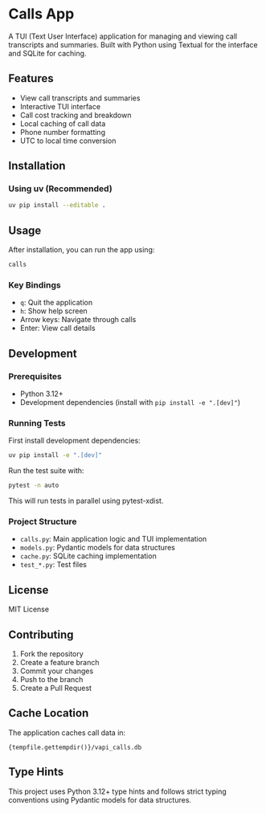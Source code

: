 # Calls App

A TUI (Text User Interface) application for managing and viewing call transcripts and summaries. Built with Python using Textual for the interface and SQLite for caching.

## Features

- View call transcripts and summaries
- Interactive TUI interface
- Call cost tracking and breakdown
- Local caching of call data
- Phone number formatting
- UTC to local time conversion

## Installation

### Using uv (Recommended)

```bash
uv pip install --editable .
```

## Usage

After installation, you can run the app using:

```bash
calls
```

### Key Bindings

- `q`: Quit the application
- `h`: Show help screen
- Arrow keys: Navigate through calls
- Enter: View call details

## Development

### Prerequisites

- Python 3.12+
- Development dependencies (install with `pip install -e ".[dev]"`)

### Running Tests

First install development dependencies:

```bash
uv pip install -e ".[dev]"
```

Run the test suite with:

```bash
pytest -n auto
```

This will run tests in parallel using pytest-xdist.

### Project Structure

- `calls.py`: Main application logic and TUI implementation
- `models.py`: Pydantic models for data structures
- `cache.py`: SQLite caching implementation
- `test_*.py`: Test files

## License

MIT License

## Contributing

1. Fork the repository
2. Create a feature branch
3. Commit your changes
4. Push to the branch
5. Create a Pull Request

## Cache Location

The application caches call data in:

```
{tempfile.gettempdir()}/vapi_calls.db
```

## Type Hints

This project uses Python 3.12+ type hints and follows strict typing conventions using Pydantic models for data structures.
